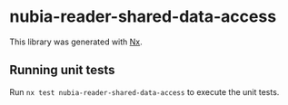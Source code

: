 # nubia-reader-shared-data-access

This library was generated with [Nx](https://nx.dev).

## Running unit tests

Run `nx test nubia-reader-shared-data-access` to execute the unit tests.
